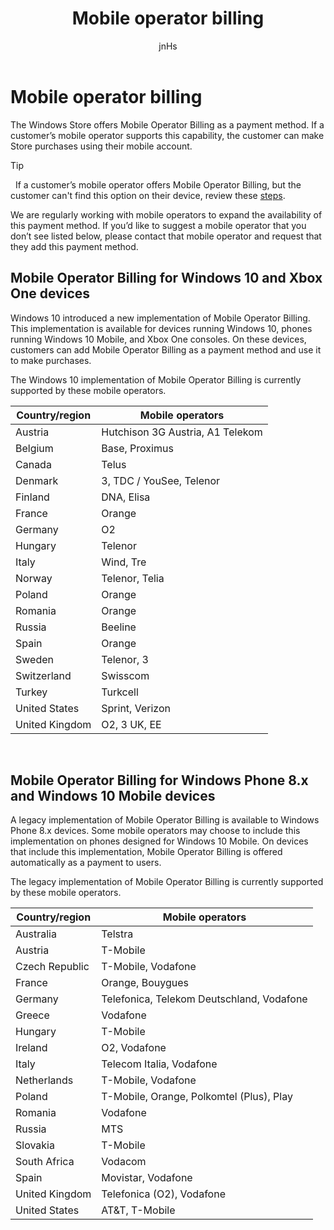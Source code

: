 ﻿---
author: jnHs
Description: The Windows Store offers Mobile Operator Billing as a payment method for mobile operators who support this capability.
title: Mobile operator billing
ms.assetid: C8A5A4BA-6B39-42FC-B8C4-ED1B7F774CC1
ms.author: wdg-dev-content
ms.date: 09/21/2017
ms.topic: article
ms.prod: windows
ms.technology: uwp
keywords: windows 10, uwp
---

# Mobile operator billing


The Windows Store offers Mobile Operator Billing as a payment method. If a customer’s mobile operator supports this capability, the customer can make Store purchases using their mobile account.

> [!TIP]
>  If a customer’s mobile operator offers Mobile Operator Billing, but the customer can't find this option on their device, review these [steps](http://go.microsoft.com/fwlink/p/?LinkId=523993).

We are regularly working with mobile operators to expand the availability of this payment method. If you’d like to suggest a mobile operator that you don’t see listed below, please contact that mobile operator and request that they add this payment method.

## Mobile Operator Billing for Windows 10 and Xbox One devices

Windows 10 introduced a new implementation of Mobile Operator Billing. This implementation is available for devices running Windows 10, phones running Windows 10 Mobile, and Xbox One consoles. On these devices, customers can add Mobile Operator Billing as a payment method and use it to make purchases. 

The Windows 10 implementation of Mobile Operator Billing is currently supported by these mobile operators.

| Country/region  | Mobile operators                 |
|-----------------|----------------------------------|
| Austria         | Hutchison 3G Austria, A1 Telekom |
| Belgium         | Base, Proximus                   |
| Canada          | Telus                            |
| Denmark         | 3, TDC / YouSee, Telenor         |
| Finland         | DNA, Elisa                       |
| France          | Orange                           |
| Germany         | O2                               |
| Hungary         | Telenor                          |
| Italy           | Wind, Tre                        |
| Norway          | Telenor, Telia                   |
| Poland          | Orange                           |
| Romania         | Orange                           |
| Russia          | Beeline                          |
| Spain           | Orange                           |
| Sweden          | Telenor, 3                       |
| Switzerland     | Swisscom                         |
| Turkey          | Turkcell                         |
| United States   | Sprint, Verizon                  |
| United Kingdom  | O2, 3 UK, EE                     |

 

## Mobile Operator Billing for Windows Phone 8.x and Windows 10 Mobile devices


A legacy implementation of Mobile Operator Billing is available to Windows Phone 8.x devices. Some mobile operators may choose to include this implementation on phones designed for Windows 10 Mobile. On devices that include this implementation, Mobile Operator Billing is offered automatically as a payment to users.

The legacy implementation of Mobile Operator Billing is currently supported by these mobile operators.

| Country/region       | Mobile operators                                                   |
|----------------------|--------------------------------------------------------------------|
| Australia            | Telstra                                                            |
| Austria              | T-Mobile                                                           |
| Czech Republic       | T-Mobile, Vodafone                                                 |
| France               | Orange, Bouygues                                                   |
| Germany              | Telefonica, Telekom Deutschland, Vodafone                          |
| Greece               | Vodafone                                                           |
| Hungary              | T-Mobile                                                           |
| Ireland              | O2, Vodafone                                                       |
| Italy                | Telecom Italia, Vodafone                                           |
| Netherlands          | T-Mobile, Vodafone                                                 |
| Poland               | T-Mobile, Orange, Polkomtel (Plus), Play                           |
| Romania              | Vodafone                                                           |
| Russia               | MTS                                                                |
| Slovakia             | T-Mobile                                                           |
| South Africa         | Vodacom                                                            |
| Spain                | Movistar, Vodafone                                                 |
| United Kingdom       | Telefonica (O2), Vodafone                                          |
| United States        | AT&T, T-Mobile                                                     |


 


 

 




